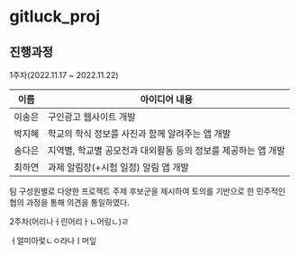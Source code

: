 # gitluck_proj


## 진행과정

1주차(2022.11.17 ~ 2022.11.22)

|이름|아이디어 내용|
|------|------|
|이송은|구인광고 웹사이트 개발|
|박지혜|학교의 학식 정보를 사진과 함께 알려주는 앱 개발|
|송다은|지역별, 학교별 공모전과 대외활동 등의 정보를 제공하는 앱 개발|
|최하연|과제 알림장(+시험 일정) 알림 앱 개발|


팀 구성원별로 다양한 프로젝트 주제 후보군을 제시하여 토의를 기반으로 한 민주적인 협의 과정을 통해 의견을 통일하였다.


2주차(어리나ㅓ린어리ㅏㄴ어링ㄴ)ㄹ

ㅓ얼미아렃ㄴㅇ라나ㅣ머잎
